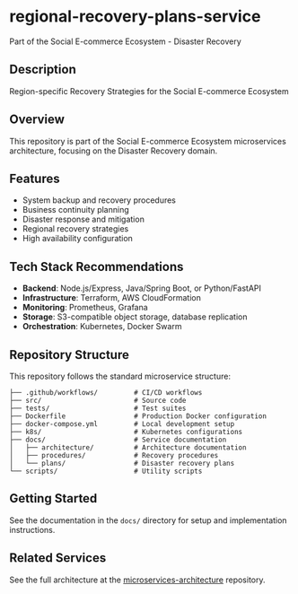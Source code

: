 # regional-recovery-plans-service

Part of the Social E-commerce Ecosystem - Disaster Recovery

## Description

Region-specific Recovery Strategies for the Social E-commerce Ecosystem

## Overview

This repository is part of the Social E-commerce Ecosystem microservices architecture, focusing on the Disaster Recovery domain.

## Features

- System backup and recovery procedures
- Business continuity planning
- Disaster response and mitigation
- Regional recovery strategies
- High availability configuration

## Tech Stack Recommendations

- **Backend**: Node.js/Express, Java/Spring Boot, or Python/FastAPI
- **Infrastructure**: Terraform, AWS CloudFormation
- **Monitoring**: Prometheus, Grafana
- **Storage**: S3-compatible object storage, database replication
- **Orchestration**: Kubernetes, Docker Swarm

## Repository Structure

This repository follows the standard microservice structure:

```
├── .github/workflows/         # CI/CD workflows
├── src/                       # Source code
├── tests/                     # Test suites
├── Dockerfile                 # Production Docker configuration
├── docker-compose.yml         # Local development setup
├── k8s/                       # Kubernetes configurations
├── docs/                      # Service documentation
│   ├── architecture/          # Architecture documentation
│   ├── procedures/            # Recovery procedures
│   └── plans/                 # Disaster recovery plans
└── scripts/                   # Utility scripts
```

## Getting Started

See the documentation in the `docs/` directory for setup and implementation instructions.

## Related Services

See the full architecture at the [microservices-architecture](https://github.com/Micro-Services-Social-Ecommerce-App/microservices-architecture) repository.
